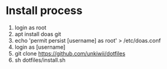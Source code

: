 # Install process

1. login as root
2. apt install doas git
3. echo 'permit persist [username] as root' > /etc/doas.conf
4. login as [username]
5. git clone https://github.com/unkiwii/dotfiles
6. sh dotfiles/install.sh
